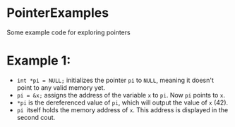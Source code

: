 # PointerExamples
Some example code for exploring pointers
# Example 1:
  - `int *pi = NULL;` initializes the pointer `pi` to `NULL`, meaning it doesn't point to any valid memory yet.
  - `pi = &x;` assigns the address of the variable `x` to `pi`. Now `pi` points to `x`.
  - `*pi` is the dereferenced value of `pi`, which will output the value of `x` (42).
  - `pi `itself holds the memory address of `x`. This address is displayed in the second cout.
